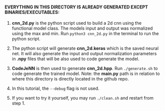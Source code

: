 #### EVERYTHING IN THIS DIRECTORY IS ALREADY GENERATED EXCEPT BINARIES/EXECUTABLES:

1. **cnn_2d.py** is the python script used to build a 2d cnn using the functional model class. The models input and output was normalized using the max and min. Run `python3 cnn_2d.py` in the terminal to run the python script.

1. The python script will generate **cnn_2d.keras** which is the saved neural net. It will also generate the input and output normalization parameters in **.npy** files that will be also used to code generate the model.

1. **CodeJeNN** is then used to generate **cnn_2d.hpp**. Run `./generate.sh` to code generate the trained model. Note: the **main.py** path is in relation to where this directory is directly located in the github repo.

1. In this tutorial, the `--debug` flag is not used.

1. If you want to try it yourself, you may run `./clean.sh` and restart from step 1.